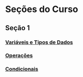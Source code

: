 # Seções do Curso

## Seção 1
###  [Variáveis e Tipos de Dados](aula-1/variaveis.md)
###  [Operações](aula-2/operacoes.md)
###  [Condicionais](aula-3/fluxo.md)